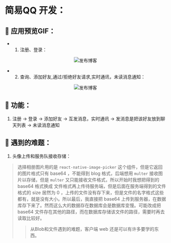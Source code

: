 # 简易QQ 开发：
## 🍄 应用预览GIF：
* 1. 注册、登录：

<div align=center>

![发布博客](./gif/RL.gif)

</div>

* 2. 查询、添加好友,通过/拒绝好友请求,实时通讯，未读消息通知：

<div align=center>

![发布博客](./gif/Msg.gif)

</div>


## 🌈 功能：
1. 注册 -> 登录 -> 添加好友 -> 互发消息，实时通讯 -> 发消息是把该好友放到聊天列表 -> 未读消息通知 
## 🍇 遇到的难题：
1. 头像上传和服务队接收存储：
> 选择相册图片用的是 `react-native-image-picker` 这个组件，但是它返回的图片格式只有 base64 ，不能得到 blog 格式，后端想用 `multer` 接收图片以存储，但是 `multer` 又只能接收文件格式，所以开始时我想把得到的 base64 格式换成 文件格式再上传待服务端，但是后面在服务端得到的文件格式的 size 居然为 0 ，上传的文件没有存下来，但是文件的名字格式这些都有，就是没有大小。所以最后，我直接把 base64 上传到服务器，在数据库存下来了。然而这么大的数据存在数据库会是数据库变慢。可能改成把 base64 文件存在其他的路径，而在数据库存储该文件的路径，需要时再去读取比较好。
>> 从Blob和文件遇到的难题，客户端 web 还是可以有许多要学的东西。
